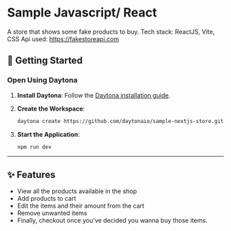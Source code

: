 # Sample Javascript/ React 

A store that shows some fake products to buy.
Tech stack: ReactJS, Vite, CSS
Api used: https://fakestoreapi.com

## 🚀 Getting Started  

### Open Using Daytona  

1. **Install Daytona**: Follow the [Daytona installation guide](https://www.daytona.io/docs/installation/installation/).  
2. **Create the Workspace**:  
   ```bash  
   daytona create https://github.com/daytonaio/sample-nextjs-store.git
   ```  

3. **Start the Application**:  
   ```bash  
   npm run dev
   ```  

---

## ✨ Features  

- View all the products available in the shop
- Add products to cart
- Edit the items and their amount from the cart
- Remove unwanted items
- Finally, checkout once you've decided you wanna buy those items.
